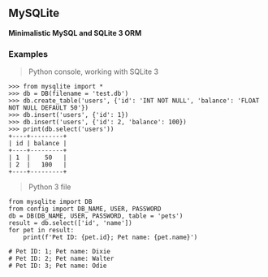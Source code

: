 ## MySQLite

**Minimalistic MySQL and SQLite 3 ORM**  

### Examples

> Python console, working with SQLite 3
```pycon
>>> from mysqlite import *
>>> db = DB(filename = 'test.db')
>>> db.create_table('users', {'id': 'INT NOT NULL', 'balance': 'FLOAT NOT NULL DEFAULT 50'})
>>> db.insert('users', {'id': 1})
>>> db.insert('users', {'id': 2, 'balance': 100})
>>> print(db.select('users'))
+----+---------+
| id | balance |
+----+---------+
| 1  |    50   |
| 2  |   100   |
+----+---------+
```

> Python 3 file
```python3
from mysqlite import DB
from config import DB_NAME, USER, PASSWORD
db = DB(DB_NAME, USER, PASSWORD, table = 'pets')
result = db.select(['id', 'name'])
for pet in result:
    print(f'Pet ID: {pet.id}; Pet name: {pet.name}')

# Pet ID: 1; Pet name: Dixie
# Pet ID: 2; Pet name: Walter
# Pet ID: 3; Pet name: Odie
```
